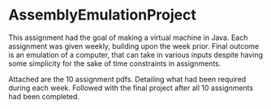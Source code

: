# AssemblyEmulationProject
This assignment had the goal of making a virtual machine in Java. Each assignment was given weekly, building upon the week prior.  Final outcome is an emulation of a computer, that can take in various inputs despite having some simplicity for the sake of time constraints in assignments.

Attached are the 10 assignment pdfs. Detailing what had been required during each week. Followed with the final project after all 10 assignments had been completed.
